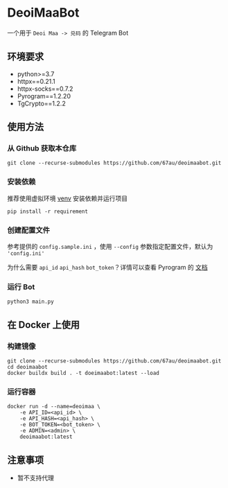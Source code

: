 # DeoiMaaBot

一个用于 `Deoi Maa -> 兑码` 的 Telegram Bot

## 环境要求

- python>=3.7
- httpx==0.21.1
- httpx-socks==0.7.2
- Pyrogram==1.2.20
- TgCrypto==1.2.2

## 使用方法

### 从 Github 获取本仓库

```
git clone --recurse-submodules https://github.com/67au/deoimaabot.git
```

### 安装依赖

推荐使用虚拟环境 [venv](https://docs.python.org/zh-cn/3/library/venv.html) 安装依赖并运行项目

```
pip install -r requirement
```

### 创建配置文件

参考提供的 `config.sample.ini` ，使用 `--config` 参数指定配置文件，默认为 `'config.ini'`

为什么需要 `api_id` `api_hash` `bot_token`？详情可以查看 Pyrogram 的 [文档](https://docs.pyrogram.org/intro/setup#api-keys)

### 运行 Bot

```
python3 main.py
```

## 在 Docker 上使用

### 构建镜像

```
git clone --recurse-submodules https://github.com/67au/deoimaabot.git
cd deoimaabot
docker buildx build . -t doeimaabot:latest --load
```

### 运行容器

```
docker run -d --name=deoimaa \
    -e API_ID=<api_id> \
    -e API_HASH=<api_hash> \
    -e BOT_TOKEN=<bot_token> \
    -e ADMIN=<admin> \
    deoimaabot:latest
```

## 注意事项

- 暂不支持代理